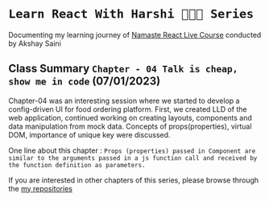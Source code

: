 # `Learn React With Harshi 👩🏻‍💻 Series`
   Documenting my learning journey of [Namaste React Live Course](https://learn.namastedev.com/) conducted by Akshay Saini

## Class Summary `Chapter - 04 Talk is cheap, show me in code` (07/01/2023)
  Chapter-04 was an interesting session where we started to develop a config-driven UI for food ordering platform. First, we created LLD of the web application, continued working on creating layouts, components and data manipulation from mock data. Concepts of props(properties), virtual DOM, importance of unique key were discussed. 


One line about this chapter : `Props (properties) passed in Component are similar to the arguments passed in a js function call and received by the function definition as parameters.`

If you are interested in other chapters of this series, please browse through the [my repositories](https://github.com/orgs/Learn-React-With-Harshi/repositories)
